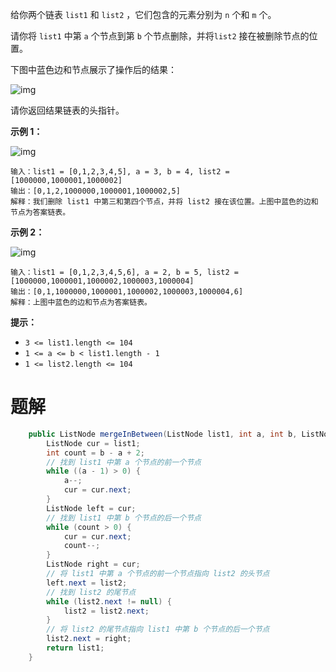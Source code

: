 给你两个链表 `list1` 和 `list2` ，它们包含的元素分别为 `n` 个和 `m` 个。

请你将 `list1` 中第 `a` 个节点到第 `b` 个节点删除，并将`list2` 接在被删除节点的位置。

下图中蓝色边和节点展示了操作后的结果：

![img](https://assets.leetcode-cn.com/aliyun-lc-upload/uploads/2020/11/28/fig1.png)

请你返回结果链表的头指针。

**示例 1：**

![img](https://assets.leetcode-cn.com/aliyun-lc-upload/uploads/2020/11/28/merge_linked_list_ex1.png)

```
输入：list1 = [0,1,2,3,4,5], a = 3, b = 4, list2 = [1000000,1000001,1000002]
输出：[0,1,2,1000000,1000001,1000002,5]
解释：我们删除 list1 中第三和第四个节点，并将 list2 接在该位置。上图中蓝色的边和节点为答案链表。
```

**示例 2：**

![img](https://assets.leetcode-cn.com/aliyun-lc-upload/uploads/2020/11/28/merge_linked_list_ex2.png)

```
输入：list1 = [0,1,2,3,4,5,6], a = 2, b = 5, list2 = [1000000,1000001,1000002,1000003,1000004]
输出：[0,1,1000000,1000001,1000002,1000003,1000004,6]
解释：上图中蓝色的边和节点为答案链表。
```

**提示：**

- `3 <= list1.length <= 104`
- `1 <= a <= b < list1.length - 1`
- `1 <= list2.length <= 104`

# 题解

```java
    public ListNode mergeInBetween(ListNode list1, int a, int b, ListNode list2) {
        ListNode cur = list1;
        int count = b - a + 2;
        // 找到 list1 中第 a 个节点的前一个节点
        while ((a - 1) > 0) {
            a--;
            cur = cur.next;
        }
        ListNode left = cur;
        // 找到 list1 中第 b 个节点的后一个节点
        while (count > 0) {
            cur = cur.next;
            count--;
        }
        ListNode right = cur;
        // 将 list1 中第 a 个节点的前一个节点指向 list2 的头节点
        left.next = list2;
        // 找到 list2 的尾节点
        while (list2.next != null) {
            list2 = list2.next;
        }
        // 将 list2 的尾节点指向 list1 中第 b 个节点的后一个节点
        list2.next = right;
        return list1;
    }
```













